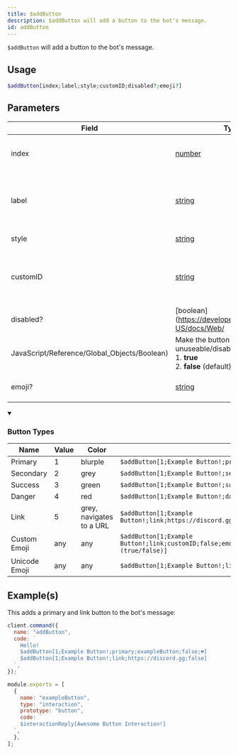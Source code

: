 ```yaml
---
title: $addButton
description: $addButton will add a button to the bot's message.
id: addButton
---
```


`$addButton` will add a button to the bot's message.

## Usage

```php
$addButton[index;label;style;customID;disabled?;emoji?]
```

## Parameters

| Field                                        | Type                                                                                              | Description                                                                                                              | Required |
| -------------------------------------------- | ------------------------------------------------------------------------------------------------- | ------------------------------------------------------------------------------------------------------------------------ | :------: |
| index                                        | [number](https://developer.mozilla.org/en-US/docs/Web/JavaScript/Reference/Global_Objects/Number) | In which (action)row the button appears.                                                                                 |   true   |
| label                                        | [string](https://developer.mozilla.org/en-US/docs/Web/JavaScript/Reference/Global_Objects/String) | The text that will be displayed on the button as label.                                                                  |   true   |
| style                                        | [string](https://developer.mozilla.org/en-US/docs/Web/JavaScript/Reference/Global_Objects/String) | The button **[style](https://discord.com/developers/docs/interactions/message-components#button-object-button-styles)**. |   true   |
| customID                                     | [string](https://developer.mozilla.org/en-US/docs/Web/JavaScript/Reference/Global_Objects/String) | The component custom ID used to identify the button.                                                                     |   true   |
| disabled?                                    | [boolean](https://developer.mozilla.org/en-US/docs/Web/                                           |
| JavaScript/Reference/Global_Objects/Boolean) | Make the button unuseable/disabled? <br /> 1. **true** <br /> 2. **false** (default)              | false                                                                                                                    |
| emoji?                                       | [string](https://developer.mozilla.org/en-US/docs/Web/JavaScript/Reference/Global_Objects/String) | The emoji displayed in the button.                                                                                       |  false   |

<details open>
  <summary><h3> Button Types </h3></summary>

| Name          | Value | Color                    |                                                                                             |
| ------------- | ----- | ------------------------ | ------------------------------------------------------------------------------------------- |
| Primary       | 1     | blurple                  | `$addButton[1;Example Button!;primary;customID;false]`                                      |
| Secondary     | 2     | grey                     | `$addButton[1;Example Button!;secondary;customID;false]`                                    |
| Success       | 3     | green                    | `$addButton[1;Example Button!;success;customID;false]`                                      |
| Danger        | 4     | red                      | `$addButton[1;Example Button!;danger;customID;false]`                                       |
| Link          | 5     | grey, navigates to a URL | `$addButton[1;Example Button!;link;https://discord.gg;false]`                               |
| Custom Emoji  | any   | any                      | `$addButton[1;Example Button!;link;customID;false;emojiName,emojiID,animated (true/false)]` |
| Unicode Emoji | any   | any                      | `$addButton[1;Example Button!;link;customID;false;😀]`                                      |

</details>

## Example(s)

This adds a primary and link button to the bot's message:

```javascript
client.command({
  name: "addButton",
  code: `
    Hello!
    $addButton[1;Example Button!;primary;exampleButton;false;💔]
    $addButton[1;Example Button!;link;https://discord.gg;false]
  `,
});
```

```javascript
module.exports = [
  {
    name: "exampleButton",
    type: "interaction",
    prototype: "button",
    code: `
    $interactionReply[Awesome Button Interaction!]
  `,
  },
];
```
